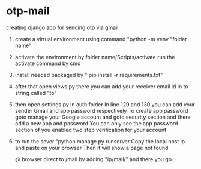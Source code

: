 # otp-mail
creating django app for sending otp via gmail
1) create a virtual environment using command 
     "python -m venv "folder name"
2) activate the environment by 
     folder name/Scripts/activate 
      run the activate command by cmd
3) install needed packaged by
     " pip install -r requirements.txt"
4) after that open views.py 
 there you can add your receiver email id in to string called "to"
5) then open settings.py in auth folder
   In line 129 and 130 you can add your sender Gmail and app password respectively
To create app password goto manage your Google account and goto security section and there add a new app and password
You can only see the app password section of you enabled two step verification for your account
6) to run the sever 
  "python manage.py runserver
   Copy the local host ip and paste on your browser 
   Then it will show a page not found 

   @ browser direct  to /mail by adding "ip/mail/" and there you go

